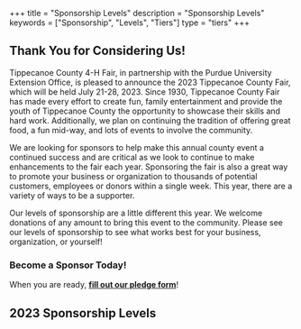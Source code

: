 +++
title = "Sponsorship Levels"
description = "Sponsorship Levels"
keywords = ["Sponsorship", "Levels", "Tiers"]
type = "tiers"
+++

## Thank You for Considering Us!

Tippecanoe County 4-H Fair, in partnership with the Purdue University Extension Office, is pleased to announce the 2023 Tippecanoe County Fair, which will be held July 21-28, 2023. Since 1930, Tippecanoe County Fair has made every effort to create fun, family entertainment and provide the youth of Tippecanoe County the opportunity to showcase their skills and hard work. Additionally, we plan on continuing the tradition of offering great food, a fun mid-way, and lots of events to involve the community.

We are looking for sponsors to help make this annual county event a continued success and are critical as we look to continue to make enhancements to the fair each year. Sponsoring the fair is also a great way to promote your business or organization to thousands of potential customers, employees or donors within a single week. This year, there are a variety of ways to be a supporter.

Our levels of sponsorship are a little different this year. We welcome donations of any amount to bring this event to the community. Please see our levels of sponsorship to see what works best for your business, organization, or yourself!

### Become a Sponsor Today!

When you are ready, **[fill out our pledge form](/sponsorship/form)**!

## 2023 Sponsorship Levels

